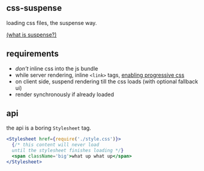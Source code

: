 css-suspense
---

loading css files, the suspense way. 

[(what is suspense?)](https://www.youtube.com/watch?v=v6iR3Zk4oDY)

requirements
---

- *don't* inline css into the js bundle 
- while server rendering, inline `<link>` tags, [enabling progressive css](https://jakearchibald.com/2016/link-in-body/)
- on client side, suspend rendering till the css loads (with optional fallback ui)
- render synchronously if already loaded 

api
--- 

the api is a boring `Stylesheet` tag.

```jsx
<Stylesheet href={require('./style.css')}>
  {/* this content will never load 
  until the stylesheet finishes loading */}
  <span className='big'>what up what up</span>
</Stylesheet>    
```
